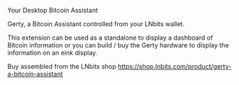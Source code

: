 Your Desktop Bitcoin Assistant

Gerty, a Bitcoin Assistant controlled from your LNbits wallet.

This extension can be used as a standalone to display a dashboard of Bitcoin information or you can build / buy the Gerty hardware to display the information on an eink display.

Buy assembled from the LNbits shop https://shop.lnbits.com/product/gerty-a-bitcoin-assistant
